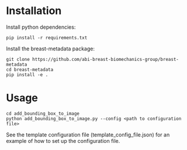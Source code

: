 # Installation   

Install python dependencies:   

``` 
pip install -r requirements.txt 
``` 

Install the breast-metadata package:

```  
git clone https://github.com/abi-breast-biomechanics-group/breast-metadata
cd breast-metadata 
pip install -e . 
```  

# Usage   

``` 
cd add_bounding_box_to_image  
python add_bounding_box_to_image.py --config <path to configuration file> 
```

See the template configuration file (template_config_file.json) for an example of how to set up the configuration file.  

